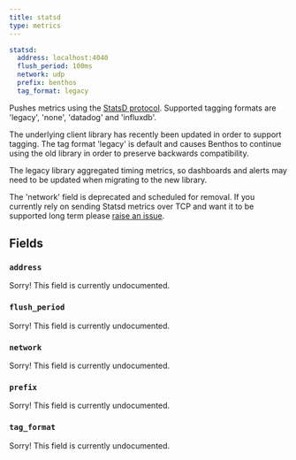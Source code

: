 ```yaml
---
title: statsd
type: metrics
---
```


```yaml
statsd:
  address: localhost:4040
  flush_period: 100ms
  network: udp
  prefix: benthos
  tag_format: legacy
```

Pushes metrics using the [StatsD protocol](https://github.com/statsd/statsd).
Supported tagging formats are 'legacy', 'none', 'datadog' and 'influxdb'.

The underlying client library has recently been updated in order to support
tagging. The tag format 'legacy' is default and causes Benthos to continue using
the old library in order to preserve backwards compatibility.

The legacy library aggregated timing metrics, so dashboards and alerts may need
to be updated when migrating to the new library.

The 'network' field is deprecated and scheduled for removal. If you currently
rely on sending Statsd metrics over TCP and want it to be supported long term
please [raise an issue](https://github.com/Jeffail/benthos/issues).

## Fields

### `address`

Sorry! This field is currently undocumented.

### `flush_period`

Sorry! This field is currently undocumented.

### `network`

Sorry! This field is currently undocumented.

### `prefix`

Sorry! This field is currently undocumented.

### `tag_format`

Sorry! This field is currently undocumented.

